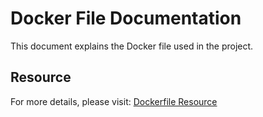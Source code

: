 # Docker File Documentation

This document explains the Docker file used in the project.

## Resource

For more details, please visit: [Dockerfile Resource](https://docs.docker.com/engine/reference/builder/)
